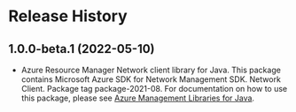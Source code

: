 # Release History

## 1.0.0-beta.1 (2022-05-10)

- Azure Resource Manager Network client library for Java. This package contains Microsoft Azure SDK for Network Management SDK. Network Client. Package tag package-2021-08. For documentation on how to use this package, please see [Azure Management Libraries for Java](https://aka.ms/azsdk/java/mgmt).
